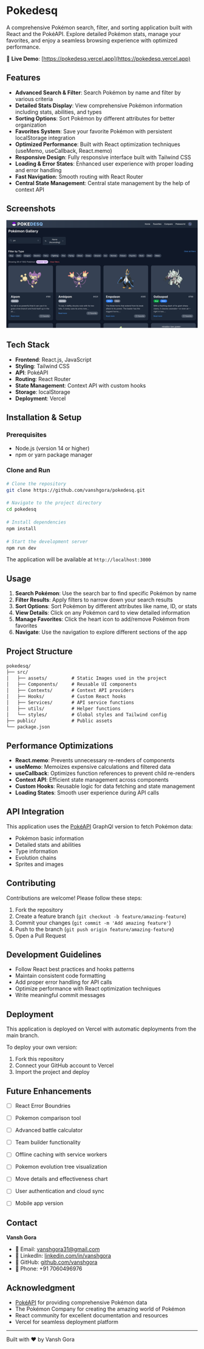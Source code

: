 # Pokedesq

A comprehensive Pokémon search, filter, and sorting application built with React and the PokéAPI. Explore detailed Pokémon stats, manage your favorites, and enjoy a seamless browsing experience with optimized performance.

🔗 **Live Demo**: [https://pokedesq.vercel.app](https://pokedesq.vercel.app)

## Features

- **Advanced Search & Filter**: Search Pokémon by name and filter by various criteria
- **Detailed Stats Display**: View comprehensive Pokémon information including stats, abilities, and types
- **Sorting Options**: Sort Pokémon by different attributes for better organization
- **Favorites System**: Save your favorite Pokémon with persistent localStorage integration
- **Optimized Performance**: Built with React optimization techniques (useMemo, useCallback, React.memo)
- **Responsive Design**: Fully responsive interface built with Tailwind CSS
- **Loading & Error States**: Enhanced user experience with proper loading and error handling
- **Fast Navigation**: Smooth routing with React Router
- **Central State Management**: Central state management by the help of context API

## Screenshots

![HomePage](./readme_assets/darkhome.png)

## Tech Stack

- **Frontend**: React.js, JavaScript
- **Styling**: Tailwind CSS
- **API**: PokéAPI
- **Routing**: React Router
- **State Management**: Context API with custom hooks
- **Storage**: localStorage
- **Deployment**: Vercel

## Installation & Setup

### Prerequisites

- Node.js (version 14 or higher)
- npm or yarn package manager

### Clone and Run

```bash
# Clone the repository
git clone https://github.com/vanshgora/pokedesq.git

# Navigate to the project directory
cd pokedesq

# Install dependencies
npm install

# Start the development server
npm run dev
```

The application will be available at `http://localhost:3000`

## Usage

1. **Search Pokémon**: Use the search bar to find specific Pokémon by name
2. **Filter Results**: Apply filters to narrow down your search results
3. **Sort Options**: Sort Pokémon by different attributes like name, ID, or stats
4. **View Details**: Click on any Pokémon card to view detailed information
5. **Manage Favorites**: Click the heart icon to add/remove Pokémon from favorites
6. **Navigate**: Use the navigation to explore different sections of the app

## Project Structure

```
pokedesq/
├── src/
│   ├── assets/         # Static Images used in the project
│   ├── Components/     # Reusable UI components
│   ├── Contexts/       # Context API providers
│   ├── Hooks/          # Custom React hooks
│   ├── Services/       # API service functions
│   ├── utils/          # Helper functions
│   └── styles/         # Global styles and Tailwind config
├── public/             # Public assets
└── package.json
```

## Performance Optimizations

- **React.memo**: Prevents unnecessary re-renders of components
- **useMemo**: Memoizes expensive calculations and filtered data
- **useCallback**: Optimizes function references to prevent child re-renders
- **Context API**: Efficient state management across components
- **Custom Hooks**: Reusable logic for data fetching and state management
- **Loading States**: Smooth user experience during API calls

## API Integration

This application uses the [PokéAPI](https://pokeapi.co/) GraphQl version to fetch Pokémon data:
- Pokémon basic information
- Detailed stats and abilities
- Type information
- Evolution chains
- Sprites and images

## Contributing

Contributions are welcome! Please follow these steps:

1. Fork the repository
2. Create a feature branch (`git checkout -b feature/amazing-feature`)
3. Commit your changes (`git commit -m 'Add amazing feature'`)
4. Push to the branch (`git push origin feature/amazing-feature`)
5. Open a Pull Request

## Development Guidelines

- Follow React best practices and hooks patterns
- Maintain consistent code formatting
- Add proper error handling for API calls
- Optimize performance with React optimization techniques
- Write meaningful commit messages

## Deployment

This application is deployed on Vercel with automatic deployments from the main branch.

To deploy your own version:
1. Fork this repository
2. Connect your GitHub account to Vercel
3. Import the project and deploy

## Future Enhancements

- [ ] React Error Boundries
- [ ] Pokemon comparison tool
- [ ] Advanced battle calculator
- [ ] Team builder functionality
- [ ] Offline caching with service workers
- [ ] Pokemon evolution tree visualization
- [ ] Move details and effectiveness chart
- [ ] User authentication and cloud sync
- [ ] Mobile app version


## Contact

**Vansh Gora**
- 📧 Email: vanshgora31@gmail.com
- 🔗 LinkedIn: [linkedin.com/in/vanshgora](https://linkedin.com/in/vanshgora)
- 🐙 GitHub: [github.com/vanshgora](https://github.com/vanshgora)
- 📱 Phone: +91 7060496976

## Acknowledgment
- [PokéAPI](https://pokeapi.co/) for providing comprehensive Pokémon data
- The Pokémon Company for creating the amazing world of Pokémon
- React community for excellent documentation and resources
- Vercel for seamless deployment platform

---

Built with ❤️ by Vansh Gora